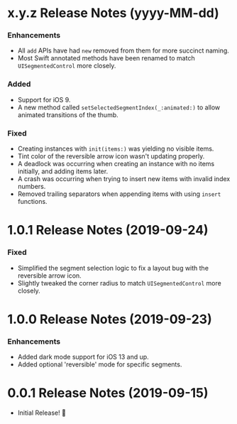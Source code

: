 x.y.z Release Notes (yyyy-MM-dd)
=============================================================

### Enhancements

* All `add` APIs have had `new` removed from them for more succinct naming.
* Most Swift annotated methods have been renamed to match `UISegmentedControl` more closely.

### Added

* Support for iOS 9.
* A new method called  `setSelectedSegmentIndex(_:animated:)` to allow animated transitions of the thumb.

### Fixed

* Creating instances with `init(items:)` was yielding no visible items.
* Tint color of the reversible arrow icon wasn't updating properly.
* A deadlock was occurring when creating an instance with no items initially, and adding items later.
* A crash was occurring when trying to insert new items with invalid index numbers.
* Removed trailing separators when appending items with using `insert` functions.

1.0.1 Release Notes (2019-09-24)
=============================================================

### Fixed

* Simplified the segment selection logic to fix a layout bug with the reversible arrow icon.
* Slightly tweaked the corner radius to match `UISegmentedControl` more closely.

1.0.0 Release Notes (2019-09-23)
=============================================================

### Enhancements

* Added dark mode support for iOS 13 and up.
* Added optional 'reversible' mode for specific segments.

0.0.1 Release Notes (2019-09-15)
=============================================================

* Initial Release! 🎉
